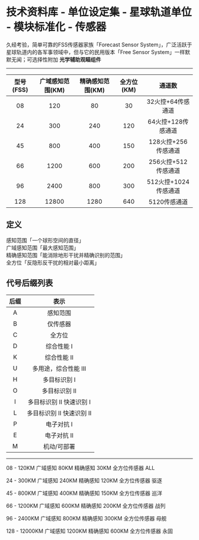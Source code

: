 # 技术资料库 - 单位设定集 - 星球轨道单位 - 模块标准化 - 传感器

久经考验，简单可靠的FSS传感器家族「Forecast Sensor System」，广泛活跃于星球轨道内的各军事领域中，但与它的民用版本「Free Sensor System」一样默默无闻；可选择性附加 **光学辅助观瞄组件**

------

| 型号(FSS) | 广域感知范围(KM) | 精确感知范围(KM) | 全方位(KM) | 通道数 |
| :-------: | :--------------: | :--------------: | :--------: | :-------: |
|    08     |      120        |       80         |    30      | 32火控+64传感通道  |
|    24     |      300        |       240        |    120     | 64火控+128传感通道  |
|    45     |      800        |       400        |    150     | 128火控+256传感通道  |
|    66     |      1200       |       600        |    200     | 256火控+512传感通道  |
|    96     |      2400       |       800        |    300     | 512火控+1024传感通道  |
|    128    |      12800      |       1280       |    640     | 5120传感通道   |

## 定义

感知范围「一个球形空间的直径」  
广域感知范围「最大感知范围」  
精确感知范围「能消除地形干扰并精确识别的范围」  
全方位「反隐形反干扰的相对最小距离」

## 代号后缀列表

| 后缀 |  表示  |
|:---:|:-----------:|
|  A  |  感知范围  |
|  B  |  仅传感器  |
|  C  |  全方位  |
|  D  |  综合性能 I    |
|  K  |  综合性能 II   |
|  U  |  多用途，综合性能 III  |
|  H  |  多目标识别 I  |
|  O  |  多目标识别 II  |
|  I  |  多目标识别 II 快速识别 I  |
|  L  |  多目标识别 II 快速识别 II  |
|  P  |  电子对抗 I   |
|  E  |  电子对抗 II  |
|  M  |  机动/可部署  |

------

08 - 120KM 广域感知 80KM 精确感知 30KM 全方位传感器 ALL

24 - 300KM 广域感知 240KM 精确感知 120KM 全方位传感器 驱逐

45 - 800KM 广域感知 400KM 精确感知 150KM 全方位传感器 巡洋

66 - 1200KM 广域感知 600KM 精确感知 200KM 全方位传感器 战列

96 - 2400KM 广域感知 800KM 精确感知 300KM 全方位传感器 母舰

128 - 12000KM 广域感知 1200KM 精确感知 600KM 全方位传感器 永固

